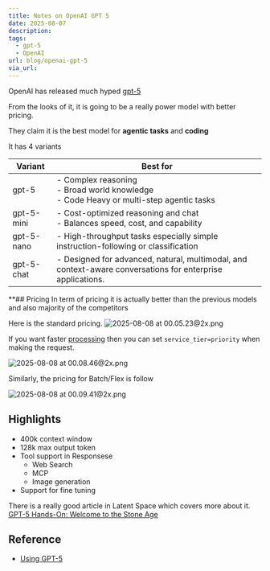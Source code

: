```yaml
---
title: Notes on OpenAI GPT 5
date: 2025-08-07
description: 
tags:
  - gpt-5
  - OpenAI
url: blog/openai-gpt-5
via_url:
---
```

OpenAI has released much hyped [gpt-5](https://openai.com/index/introducing-gpt-5-for-developers/)

From the looks of it, it is going to be a really power model with better pricing.

They claim it is the best model for **agentic tasks** and **coding**

It has 4 variants

| Variant    | Best for                                                                                                   |
| ---------- | ---------------------------------------------------------------------------------------------------------- |
| gpt-5      | - Complex reasoning<br>- Broad world knowledge <br>- Code Heavy or multi-step agentic tasks                |
| gpt-5-mini | - Cost-optimized reasoning and chat<br>- Balances speed, cost, and capability                              |
| gpt-5-nano | - High-throughput tasks especially simple instruction-following or classification                          |
| gpt-5-chat | - Designed for advanced, natural, multimodal, and context-aware conversations for enterprise applications. |

**## Pricing
In term of pricing it is actually better than the previous models and also majority of the competitors

Here is the standard pricing.
![2025-08-08 at 00.05.23@2x.png](https://images.nesin.io/f_auto,q_auto/qblog/AIEngineerGuide/images/2025-08/2025-08-08-at-00.05.23-at-2x.png)

If you want faster [processing](https://platform.openai.com/docs/guides/priority-processing) then you can set `service_tier=priority` when making the request.

![2025-08-08 at 00.08.46@2x.png](https://images.nesin.io/f_auto,q_auto/qblog/AIEngineerGuide/images/2025-08/2025-08-08-at-00.08.46-at-2x.png)

Similarly, the pricing for Batch/Flex is follow

![2025-08-08 at 00.09.41@2x.png](https://images.nesin.io/f_auto,q_auto/qblog/AIEngineerGuide/images/2025-08/2025-08-08-at-00.09.41-at-2x.png)

## Highlights
- 400k context window
- 128k max output token
- Tool support in Responsese
	- Web Search
	- MCP
	- Image generation
- Support for fine tuning


There is a really good article in Latent Space which covers more about it.
[GPT-5 Hands-On: Welcome to the Stone Age](https://www.latent.space/p/gpt-5-review)

## Reference
- [Using GPT-5](https://platform.openai.com/docs/guides/latest-model)
